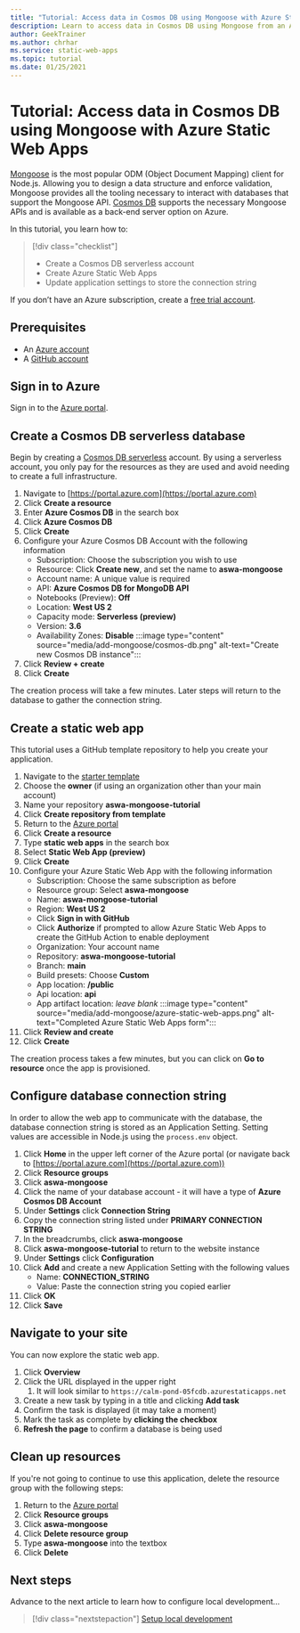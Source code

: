 ```yaml
---
title: "Tutorial: Access data in Cosmos DB using Mongoose with Azure Static Web Apps"
description: Learn to access data in Cosmos DB using Mongoose from an Azure Static Web Apps API function.
author: GeekTrainer
ms.author: chrhar
ms.service: static-web-apps
ms.topic: tutorial
ms.date: 01/25/2021
---
```


# Tutorial: Access data in Cosmos DB using Mongoose with Azure Static Web Apps

[Mongoose](https://mongoosejs.com/) is the most popular ODM (Object Document Mapping) client for Node.js. Allowing you to design a data structure and enforce validation, Mongoose provides all the tooling necessary to interact with databases that support the Mongoose API. [Cosmos DB](../cosmos-db/mongodb-introduction.md) supports the necessary Mongoose APIs and is available as a back-end server option on Azure.

In this tutorial, you learn how to:

> [!div class="checklist"]
> - Create a Cosmos DB serverless account
> - Create Azure Static Web Apps
> - Update application settings to store the connection string

If you don’t have an Azure subscription, create a [free trial account](https://azure.microsoft.com/free/).

## Prerequisites

- An [Azure account](https://azure.microsoft.com/free/)
- A [GitHub account](https://github.com/join)

## Sign in to Azure

Sign in to the [Azure portal](https://portal.azure.com).

## Create a Cosmos DB serverless database

Begin by creating a [Cosmos DB serverless](../cosmos-db/serverless.md) account. By using a serverless account, you only pay for the resources as they are used and avoid needing to create a full infrastructure.

1. Navigate to [https://portal.azure.com](https://portal.azure.com)
2. Click **Create a resource**
3. Enter **Azure Cosmos DB** in the search box
4. Click **Azure Cosmos DB**
5. Click **Create**
6. Configure your Azure Cosmos DB Account with the following information
    - Subscription: Choose the subscription you wish to use
    - Resource: Click **Create new**, and set the name to **aswa-mongoose**
    - Account name: A unique value is required
    - API: **Azure Cosmos DB for MongoDB API**
    - Notebooks (Preview): **Off**
    - Location: **West US 2**
    - Capacity mode: **Serverless (preview)**
    - Version: **3.6**
    - Availability Zones: **Disable**
:::image type="content" source="media/add-mongoose/cosmos-db.png" alt-text="Create new Cosmos DB instance":::
7. Click **Review + create**
8. Click **Create**

The creation process will take a few minutes. Later steps will return to the database to gather the connection string.

## Create a static web app

This tutorial uses a GitHub template repository to help you create your application.

1. Navigate to the [starter template](https://github.com/login?return_to=/staticwebdev/mongoose-starter/generate)
2. Choose the **owner** (if using an organization other than your main account)
3. Name your repository **aswa-mongoose-tutorial**
4. Click **Create repository from template**
5. Return to the [Azure portal](https://portal.azure.com)
6. Click **Create a resource**
7. Type **static web apps** in the search box
8. Select **Static Web App (preview)**
9. Click **Create**
10. Configure your Azure Static Web App with the following information
    - Subscription: Choose the same subscription as before
    - Resource group: Select **aswa-mongoose**
    - Name: **aswa-mongoose-tutorial**
    - Region: **West US 2**
    - Click **Sign in with GitHub**
    - Click **Authorize** if prompted to allow Azure Static Web Apps to create the GitHub Action to enable deployment
    - Organization: Your account name
    - Repository: **aswa-mongoose-tutorial**
    - Branch: **main**
    - Build presets: Choose **Custom**
    - App location: **/public**
    - Api location: **api**
    - App artifact location: *leave blank*
    :::image type="content" source="media/add-mongoose/azure-static-web-apps.png" alt-text="Completed Azure Static Web Apps form":::
11. Click **Review and create**
12. Click **Create**

The creation process takes a few minutes, but you can click on **Go to resource** once the app is provisioned.

## Configure database connection string

In order to allow the web app to communicate with the database, the database connection string is stored as an Application Setting. Setting values are accessible in Node.js using the `process.env` object.

1. Click **Home** in the upper left corner of the Azure portal (or navigate back to [https://portal.azure.com](https://portal.azure.com))
2. Click **Resource groups**
3. Click **aswa-mongoose**
4. Click the name of your database account - it will have a type of **Azure Cosmos DB Account**
5. Under **Settings** click **Connection String**
6. Copy the connection string listed under **PRIMARY CONNECTION STRING**
7. In the breadcrumbs, click **aswa-mongoose**
8. Click **aswa-mongoose-tutorial** to return to the website instance
9. Under **Settings** click **Configuration**
10. Click **Add** and create a new Application Setting with the following values
    - Name: **CONNECTION_STRING**
    - Value: Paste the connection string you copied earlier
11. Click **OK**
12. Click **Save**

## Navigate to your site

You can now explore the static web app.

1. Click **Overview**
1. Click the URL displayed in the upper right
    1. It will look similar to `https://calm-pond-05fcdb.azurestaticapps.net`
1. Create a new task by typing in a title and clicking **Add task**
1. Confirm the task is displayed (it may take a moment)
1. Mark the task as complete by **clicking the checkbox**
1. **Refresh the page** to confirm a database is being used

## Clean up resources

If you're not going to continue to use this application, delete
the resource group with the following steps:

1. Return to the [Azure portal](https://portal.azure.com)
2. Click **Resource groups**
3. Click **aswa-mongoose**
4. Click **Delete resource group**
5. Type **aswa-mongoose** into the textbox
6. Click **Delete**

## Next steps

Advance to the next article to learn how to configure local development...
> [!div class="nextstepaction"]
> [Setup local development](./local-development.md)
